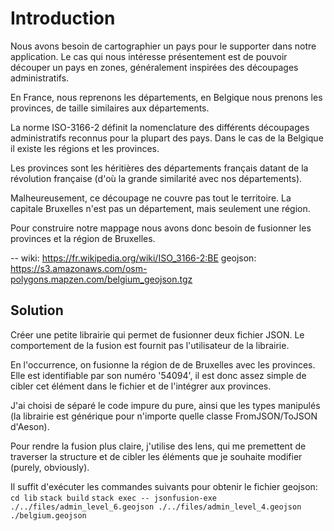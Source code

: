 # Introduction

Nous avons besoin de cartographier un pays pour le supporter dans notre
application. Le cas qui nous intéresse présentement est de pouvoir découper
un pays en zones, généralement inspirées des découpages administratifs.

En France, nous reprenons les départements, en Belgique nous prenons les
provinces, de taille similaires aux départements.

La norme ISO-3166-2 définit la nomenclature des différents découpages
administratifs reconnus pour la plupart des pays. Dans le cas de la Belgique il
existe les régions et les provinces.

Les provinces sont les héritières des départements français datant de la
révolution française (d'où la grande similarité avec nos départements).

Malheureusement, ce découpage ne couvre pas tout le territoire. La capitale
Bruxelles n'est pas un département, mais seulement une région.

Pour construire notre mappage nous avons donc besoin de fusionner les provinces
et la région de Bruxelles.

--
wiki: https://fr.wikipedia.org/wiki/ISO_3166-2:BE
geojson: https://s3.amazonaws.com/osm-polygons.mapzen.com/belgium_geojson.tgz

## Solution

Créer une petite librairie qui permet de fusionner deux fichier JSON.
Le comportement de la fusion est fournit pas l'utilisateur de la librairie.

En l'occurrence, on fusionne la région de de Bruxelles avec les provinces.
Elle est identifiable par son numéro '54094', il est donc assez simple de cibler
cet élément dans le fichier et de l'intégrer aux provinces.

J'ai choisi de séparé le code impure du pure, ainsi que les types manipulés
(la librairie est générique pour n'importe quelle classe FromJSON/ToJSON d'Aeson).

Pour rendre la fusion plus claire, j'utilise des lens, qui me premettent de traverser
la structure et de cibler les éléments que je souhaite modifier (purely, obviously).

Il suffit d'exécuter les commandes suivants pour obtenir le fichier geojson:
`cd lib`
`stack build`
`stack exec -- jsonfusion-exe ./../files/admin_level_6.geojson ./../files/admin_level_4.geojson ./belgium.geojson`
